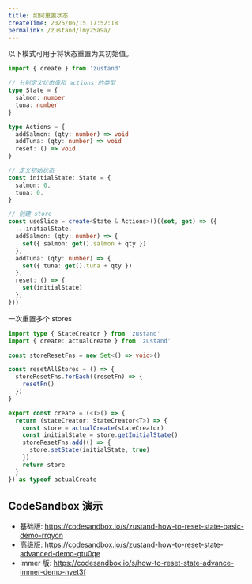 ```yaml
---
title: 如何重置状态
createTime: 2025/06/15 17:52:18
permalink: /zustand/lmy25a9a/
---
```


以下模式可用于将状态重置为其初始值。

```ts
import { create } from 'zustand'

// 分别定义状态值和 actions 的类型
type State = {
  salmon: number
  tuna: number
}

type Actions = {
  addSalmon: (qty: number) => void
  addTuna: (qty: number) => void
  reset: () => void
}

// 定义初始状态
const initialState: State = {
  salmon: 0,
  tuna: 0,
}

// 创建 store
const useSlice = create<State & Actions>()((set, get) => ({
  ...initialState,
  addSalmon: (qty: number) => {
    set({ salmon: get().salmon + qty })
  },
  addTuna: (qty: number) => {
    set({ tuna: get().tuna + qty })
  },
  reset: () => {
    set(initialState)
  },
}))
```

一次重置多个 stores

```ts
import type { StateCreator } from 'zustand'
import { create: actualCreate } from 'zustand'

const storeResetFns = new Set<() => void>()

const resetAllStores = () => {
  storeResetFns.forEach((resetFn) => {
    resetFn()
  })
}

export const create = (<T>() => {
  return (stateCreator: StateCreator<T>) => {
    const store = actualCreate(stateCreator)
    const initialState = store.getInitialState()
    storeResetFns.add(() => {
      store.setState(initialState, true)
    })
    return store
  }
}) as typeof actualCreate
```

## CodeSandbox 演示

- 基础版: https://codesandbox.io/s/zustand-how-to-reset-state-basic-demo-rrqyon
- 高级版: https://codesandbox.io/s/zustand-how-to-reset-state-advanced-demo-gtu0qe
- Immer 版: https://codesandbox.io/s/how-to-reset-state-advance-immer-demo-nyet3f
